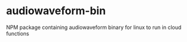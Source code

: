 # audiowaveform-bin

NPM package containing audiowaveform binary for linux to run in cloud functions
